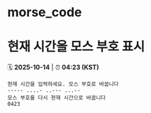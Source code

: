 # morse_code
# 현재 시간을 모스 부호 표시
<!-- MORSE_TIME_START -->
🗓️ **2025-10-14** | ⏰ **04:23 (KST)**

```
현재 시간을 입력하세요. 모스 부호로 바꿉니다
----- ....- ..--- ...--
모스 부호를 다시 현재 시간으로 바꿉니다
0423
```
<!-- MORSE_TIME_END -->
